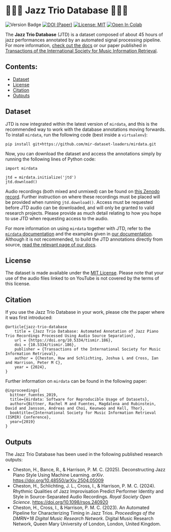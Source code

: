 # 🎹🎻🥁 Jazz Trio Database 🎹🎻🥁

![Version Badge](https://img.shields.io/badge/version-v0.2-blue) [![DOI (Paper)](http://img.shields.io/badge/DOI-10.5334/tismir.186-blue)](https://doi.org/10.5334/tismir.186) [![License: MIT](https://img.shields.io/badge/License-MIT-yellow.svg)](https://opensource.org/licenses/MIT)
<a target="_blank" href="https://colab.research.google.com/github/HuwCheston/Cambridge-Jazz-Trio-Database/blob/main/example.ipynb">
  <img src="https://colab.research.google.com/assets/colab-badge.svg" alt="Open In Colab"/>
</a>

The **Jazz Trio Database** (JTD) is a dataset composed of about 45 hours of jazz performances annotated by an automated signal processing pipeline. For more information, [check out the docs](https://huwcheston.github.io/Jazz-Trio-Database/) or our paper published in [Transactions of the International Society for Music Information Retrieval](https://doi.org/10.5334/tismir.186).

## Contents:
- [Dataset](#dataset)
- [License](#license)
- [Citation](#citation)
- [Outputs](#outputs)

## Dataset
 
JTD is now integrated within the latest version of `mirdata`, and this is the recommended way to work with the database annotations moving forwards.  To install `mirdata`, run the following code (best inside a `virtualenv`):

```
pip install git+https://github.com/mir-dataset-loaders/mirdata.git
```

Now, you can download the dataset and access the annotations simply by running the following lines of Python code:

```
import mirdata

jtd = mirdata.initialize('jtd')
jtd.download()
```

Audio recordings (both mixed and unmixed) can be found on [this Zenodo record](https://zenodo.org/records/13828030). Further instruction on where these recordings must be placed will be provided when running `jtd.download()`. Access must be requested before JTD audio can be downloaded, and will only be granted to valid research projects. Please provide as much detail relating to how you hope to use JTD when requesting access to the audio.

For more information on using `mirdata` together with JTD, refer to the [`mirdata` documentation](https://mirdata.readthedocs.io/en/stable/source/overview.html) and the examples given in [our documentation](https://huwcheston.github.io/Jazz-Trio-Database/installation/download-database.html). Although it is not recommended, to build the JTD annotations directly from source, [read the relevant page of our docs](https://huwcheston.github.io/Jazz-Trio-Database/installation/getting-started.html).

## License

The dataset is made available under the [MIT License](https://spdx.org/licenses/MIT.html). Please note that your use of the audio files linked to on YouTube is not covered by the terms of this license.

## Citation

If you use the Jazz Trio Database in your work, please cite the paper where it was first introduced:

```
@article{jazz-trio-database
    title = {Jazz Trio Database: Automated Annotation of Jazz Piano Trio Recordings Processed Using Audio Source Separation},
    url = {https://doi.org/10.5334/tismir.186},
    doi = {10.5334/tismir.186},
    publisher = {Transactions of the International Society for Music Information Retrieval},
    author = {Cheston, Huw and Schlichting, Joshua L and Cross, Ian and Harrison, Peter M C},
    year = {2024},
}
```

Further information on `mirdata` can be found in the following paper:

```
@inproceedings{
  bittner_fuentes_2019,
  title={mirdata: Software for Reproducible Usage of Datasets},
  author={Bittner, Rachel M and Fuentes, Magdalena and Rubinstein, David and Jansson, Andreas and Choi, Keunwoo and Kell, Thor},
  booktitle={International Society for Music Information Retrieval (ISMIR) Conference},
  year={2019}
}
```

## Outputs

The Jazz Trio Database has been used in the following published research outputs:

- Cheston, H., Bance, R., & Harrison, P. M. C. (2025). Deconstructing Jazz Piano Style Using Machine Learning. _arXiv_. https://doi.org/10.48550/arXiv.2504.05009
- Cheston, H., Schlichting, J. L., Cross, I., & Harrison, P. M. C. (2024). Rhythmic Qualities of Jazz Improvisation Predict Performer Identity and Style in Source-Separated Audio Recordings. _Royal Society Open Science_. https://doi.org/10.1098/rsos.240920
- Cheston, H., Cross, I., & Harrison, P. M. C. (2023). An Automated Pipeline for Characterizing Timing in Jazz Trios. _Proceedings of the DMRN+18 Digital Music Research Network_. Digital Music Research Network, Queen Mary University of London, London, United Kingdom.
